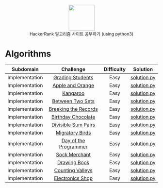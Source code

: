 <p align="center">
    <a href="https://www.hackerrank.com/RodneyShag">
        <img height=85 src="https://d3keuzeb2crhkn.cloudfront.net/hackerrank/assets/styleguide/logo_wordmark-f5c5eb61ab0a154c3ed9eda24d0b9e31.svg">
    </a>
    <br> HackerRank 알고리즘 사이트 공부하기 (using python3)
</p>

# Algorithms

|        Subdomain        |                                                              Challenge                                                              | Difficulty |                                                                                  Solution                                                                                 |
|:-----------------------:|:-----------------------------------------------------------------------------------------------------------------------------------:|:------:|:-------------------------------------------------------------------------------------------------------------------------------------------------------------------------:|
|         Implementation         | [Grading Students](https://www.hackerrank.com/challenges/grading/problem)                                                         |   Easy  | [solution.py](https://github.com/JoosikHan/HackerRank/blob/master/Implementation/Grading%20Students/solution.py)                          |
|         Implementation         | [Apple and Orange](https://www.hackerrank.com/challenges/apple-and-orange/problem)                                                             |   Easy   | [solution.py](https://github.com/JoosikHan/HackerRank/blob/master/Implementation/Apple%20and%20Orange/solution.py)                                    |
|         Implementation         | [Kangaroo](https://www.hackerrank.com/challenges/kangaroo/problem)            |   Easy   | [solution.py](https://github.com/JoosikHan/HackerRank/blob/master/Implementation/Kangaroo/solution.py)                         |
|         Implementation         | [Between Two Sets](https://www.hackerrank.com/challenges/between-two-sets/problem)                     |   Easy    | [solution.py](https://github.com/JoosikHan/HackerRank/blob/master/Implementation/Between%20Two%20Sets/solution.py)             |
|         Implementation         | [Breaking the Records](https://www.hackerrank.com/challenges/breaking-best-and-worst-records/problem)  |   Easy    | [solution.py](https://github.com/JoosikHan/HackerRank/blob/master/Implementation/Breaking%20the%20Records/solution.py)       |
|         Implementation         | [Birthday Chocolate](https://www.hackerrank.com/challenges/the-birthday-bar/problem)                   |   Easy    | [solution.py](https://github.com/JoosikHan/HackerRank/blob/master/Implementation/Birthday%20Chocolate/solution.py)    |
|         Implementation         | [Divisible Sum Pairs](https://www.hackerrank.com/challenges/divisible-sum-pairs/problem)               |   Easy    | [solution.py](https://github.com/JoosikHan/HackerRank/blob/master/Implementation/Divisible%20Sum%20Pairs/solution.py)  |
|         Implementation         | [Migratory Birds](https://www.hackerrank.com/challenges/migratory-birds/problem)                       |   Easy    | [solution.py](https://github.com/JoosikHan/HackerRank/blob/master/Implementation/Migratory%20Birds/solution.py)    |
|         Implementation         | [Day of the Programmer](https://www.hackerrank.com/challenges/day-of-the-programmer/problem)           |   Easy    | [solution.py](https://github.com/JoosikHan/HackerRank/blob/master/Implementation/Day%20of%20the%20Programmer/solution.py)   |
|         Implementation         | [Sock Merchant](https://www.hackerrank.com/challenges/sock-merchant/problem)                           |   Easy    | [solution.py](https://github.com/JoosikHan/HackerRank/blob/master/Implementation/Sock%20Merchant/solution.py)    |
|         Implementation         | [Drawing Book](https://www.hackerrank.com/challenges/drawing-book/problem)                             |   Easy    | [solution.py](https://github.com/JoosikHan/HackerRank/blob/master/Implementation/Drawing%20Book/solution.py)    |
|         Implementation         | [Counting Valleys](https://www.hackerrank.com/challenges/counting-valleys/problem)                     |   Easy    | [solution.py](https://github.com/JoosikHan/HackerRank/blob/master/Implementation/Counting%20Valleys/solution.py)    |
|         Implementation         | [Electronics Shop](https://www.hackerrank.com/challenges/electronics-shop/problem)                     |   Easy    | [solution.py](https://github.com/JoosikHan/HackerRank/blob/master/Implementation/Electronics%20Shop/solution.py)    |
